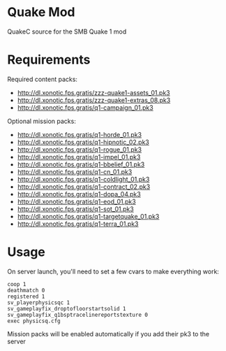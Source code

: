 Quake Mod
=========

QuakeC source for the SMB Quake 1 mod


Requirements
============
 
Required content packs:
 - http://dl.xonotic.fps.gratis/zzz-quake1-assets_01.pk3
 - http://dl.xonotic.fps.gratis/zzz-quake1-extras_08.pk3
 - http://dl.xonotic.fps.gratis/q1-campaign_01.pk3

Optional mission packs:
 - http://dl.xonotic.fps.gratis/q1-horde_01.pk3
 - http://dl.xonotic.fps.gratis/q1-hipnotic_02.pk3
 - http://dl.xonotic.fps.gratis/q1-rogue_01.pk3
 - http://dl.xonotic.fps.gratis/q1-impel_01.pk3
 - http://dl.xonotic.fps.gratis/q1-bbelief_01.pk3
 - http://dl.xonotic.fps.gratis/q1-cn_01.pk3
 - http://dl.xonotic.fps.gratis/q1-coldlight_01.pk3
 - http://dl.xonotic.fps.gratis/q1-contract_02.pk3
 - http://dl.xonotic.fps.gratis/q1-dopa_04.pk3
 - http://dl.xonotic.fps.gratis/q1-eod_01.pk3
 - http://dl.xonotic.fps.gratis/q1-sot_01.pk3
 - http://dl.xonotic.fps.gratis/q1-targetquake_01.pk3
 - http://dl.xonotic.fps.gratis/q1-terra_01.pk3


Usage
=====

On server launch, you'll need to set a few cvars to make everything work:

`coop 1`  
`deathmatch 0`  
`registered 1`  
`sv_playerphysicsqc 1`  
`sv_gameplayfix_droptofloorstartsolid 1`  
`sv_gameplayfix_q1bsptracelinereportstexture 0`  
`exec physicsq.cfg`  


Mission packs will be enabled automatically if you add their pk3 to the server

